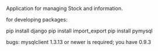 Application for managing Stock and information.

for developing packages:

pip install django
pip install import_export
pip install pymysql

bugs:
mysqlclient 1.3.13 or newer is required; you have 0.9.3


